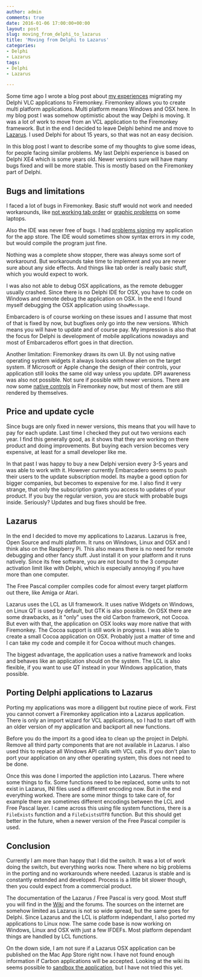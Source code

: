 ```yaml
---
author: admin
comments: true
date: 2016-01-06 17:00:00+00:00
layout: post
slug: moving_from_delphi_to_lazarus
title: 'Moving from Delphi to Lazarus'
categories:
- Delphi
- Lazarus
tags:
- Delphi
- Lazarus

---
```


Some time ago I wrote a blog post about [my experiences](http://andydunkel.net/delphi/firemonkey/2014/03/05/delphi_and_firemonkey_experience.html) migrating my Delphi VLC applications to Firemonkey. Firemonkey allows you to create multi platform applications. Multi platform means Windows and OSX here. In my blog post I was somehow optimistic about the way Delphi is moving. It was a lot of work to move from an VCL application to the Firemonkey framework. But in the end I decided to leave Delphi behind me and move to [Lazarus](http://www.lazarus-ide.org/). I used Delphi for about 15 years, so that was not an easy decision.

In this blog post I want to describe some of my thoughts to give some ideas, for people facing similar problems. My last Delphi experience is based on Delphi XE4 which is some years old. Newer versions sure will have many bugs fixed and will be more stable. This is mostly based on the Firemonkey part of Delphi. 

## Bugs and limitations

I faced a lot of bugs in Firemonkey. Basic stuff would not work and needed workarounds, like [not working tab order](http://andydunkel.net/delphi/coding/2013/11/23/firemonkey_xe_4_taborder_workaround.html) or [graphic problems](http://andydunkel.net/delphi/2015/02/04/firemonkey_switchable_graphics_problem.html) on some laptops.

Also the IDE was never free of bugs. I had [problems signing](http://andydunkel.net/delphi/firemonkey/2014/01/28/code_signing_problems_with_delphi_xe4_and_mavericks.html) my application for the app store. The IDE would sometimes show syntax errors in my code, but would compile the program just fine.

Nothing was a complete show stopper, there was always some sort of workaround. But workarounds take time to implement and you are never sure about any side effects. And things like tab order is really basic stuff, which you would expect to work.

I was also not able to debug OSX applications, as the remote debugger usually crashed. Since there is no Delphi IDE for OSX, you have to code on Windows and remote debug the application on OSX. In the end I found myself debugging the OSX application using <code>ShowMessage</code>. 

Embarcadero is of course working on these issues and I assume that most of that is fixed by now, but bugfixes only go into the new versions. Which means you will have to update and of course pay. My impression is also that the focus for Delphi is development of mobile applications nowadays and most of Embarcaderos effort goes in that direction.

Another limitation: Firemonkey draws its own UI. By not using native operating system widgets it always looks somehow alien on the target system. If Microsoft or Apple change the design of their controls, your application still looks the same old way unless you update. DPI awareness was also not possible. Not sure if possible with newer versions. There are now some [native controls](http://docwiki.embarcadero.com/RADStudio/Seattle/en/FireMonkey_Native_Windows_Controls) in Firemonkey now, but most of them are still rendered by themselves.


## Price and update cycle

Since bugs are only fixed in newer versions, this means that you will have to pay for each update. Last time I checked they put out two versions each year. I find this generally good, as it shows that they are working on there product and doing improvements. But buying each version becomes very expensive, at least for a small developer like me.

In that past I was happy to buy a new Delphi version every 3-5 years and was able to work with it. However currently Embarcadero seems to push their users to the update subscription model. Its maybe a good option for bigger companies, but becomes to expensive for me. I also find it very strange, that only the subscription grants you access to updates of your product. If you buy the regular version, you are stuck with probable bugs inside. Seriously? Updates and bug fixes should be free.


## Lazarus

In the end I decided to move my applications to Lazarus. Lazarus is free, Open Source and multi platform. It runs on Windows, Linux and OSX and I think also on the Raspberry Pi. This also means there is no need for remote debugging and other fancy stuff. Just install it on your platform and it runs natively. Since its free software, you are not bound to the 3 computer activation limit like with Delphi, which is especially annoying if you have more than one computer.

The Free Pascal compiler compiles code for almost every target platform out there, like Amiga or Atari.

Lazarus uses the LCL as UI framework. It uses native Widgets on Windows, on Linux QT is used by default, but GTK is also possible. On OSX there are some drawbacks, as it "only" uses the old Carbon framework, not Cocoa. But even with that, the application on OSX looks way more native that with Firemonkey. The Cocoa support is still work in progress. I was able to create a small Cocoa application on OSX. Probably just a matter of time and I can take my code and compile it for Cocoa without much changes.

The biggest advantage, the application uses a native framework and looks and behaves like an application should on the system. The LCL is also flexible, if you want to use QT instead in your Windows application, thats possible.


## Porting Delphi applications to Lazarus

Porting my applications was more a diliggent but routine piece of work. First you cannot convert a Firemonkey application into a Lazarus application. There is only an import wizard for VCL applications, so I had to start off with an older version of my application and backport all new functions. 

Before you do the import its a good idea to clean up the project in Delphi. Remove all third party components that are not available in Lazarus. I also used this to replace all Windows API calls with VCL calls. If you don't plan to port your application on any other operating system, this does not need to be done.

Once this was done I imported the appliction into Lazarus. There where some things to fix. Some functions need to be replaced, some units to not exist in Lazarus, INI files used a different encoding now. But in the end everything worked. There are some minor things to take care of, for example there are sometimes different encodings between the LCL and Free Pascal layer. I came across this using file system functions, there is a <code>FileExists</code> function and a <code>FileExistsUTF8</code> function. But this should get better in the future, when a newer version of the Free Pascal compiler is used.


## Conclusion

Currently I am more than happy that I did the switch. It was a lot of work doing the switch, but everything works now. There where no big problems in the porting and no workarounds where needed. Lazarus is stable and is constantly extended and developed. Process is a little bit slower though, then you could expect from a commercial product.

The documentation of the Lazarus / Free Pascal is very good. Most stuff you will find in the [Wiki](http://wiki.freepascal.org/) and the forums. The sources on the internet are somehow limited as Lazarus is not so wide spread, but the same goes for Delphi. Since Lazarus and the LCL is platform independant, I also ported my applications to Linux now. The same code base is now working on Windows, Linux and OSX with just a few IFDEFs. Most platform dependant things are handled by LCL functions.

On the down side, I am not sure if a Lazarus OSX application can be published on the Mac App Store right now. I have not found enough information if Carbon applications will be accepted. Looking at the wiki its seems possible to [sandbox the application](http://wiki.lazarus.freepascal.org/Code_Signing_for_Mac_OS_X), but I have not tried this yet.
